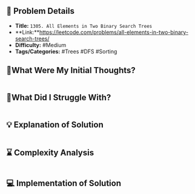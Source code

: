 ## 📝 Problem Details

- **Title:** `1305. All Elements in Two Binary Search Trees`
- **Link:**https://leetcode.com/problems/all-elements-in-two-binary-search-trees/
- **Difficulty:** #Medium 
- **Tags/Categories:** #Trees #DFS #Sorting 

## 💭What Were My Initial Thoughts?

```

```

## 🤔What Did I Struggle With?

```

```

## 💡 Explanation of Solution

```

```

## ⌛ Complexity Analysis

```

```

## 💻 Implementation of Solution

```cpp

```